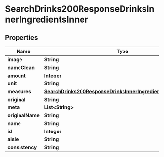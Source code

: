 

# SearchDrinks200ResponseDrinksInnerIngredientsInner

## Properties

Name | Type | Description | Notes
------------ | ------------- | ------------- | -------------
**image** | **String** |  |  [optional]
**nameClean** | **String** |  |  [optional]
**amount** | **Integer** |  |  [optional]
**unit** | **String** |  |  [optional]
**measures** | [**SearchDrinks200ResponseDrinksInnerIngredientsInnerMeasures**](SearchDrinks200ResponseDrinksInnerIngredientsInnerMeasures.md) |  |  [optional]
**original** | **String** |  |  [optional]
**meta** | **List&lt;String&gt;** |  |  [optional]
**originalName** | **String** |  |  [optional]
**name** | **String** |  |  [optional]
**id** | **Integer** |  |  [optional]
**aisle** | **String** |  |  [optional]
**consistency** | **String** |  |  [optional]




